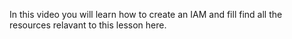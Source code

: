 In this video you will learn how to create an IAM and fill find all the resources relavant to this lesson here.
